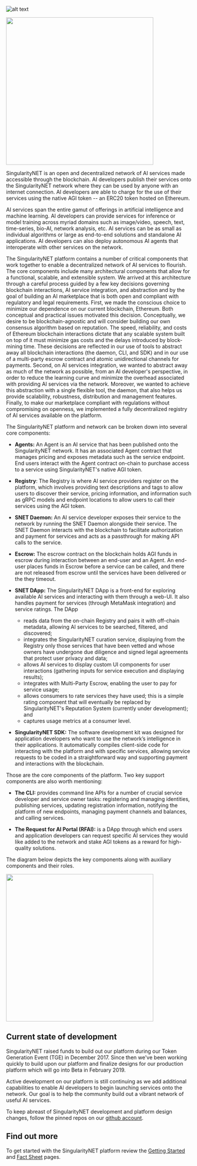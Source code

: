 ![alt text](https://i.imgur.com/V0IxO5Tl.png "SingularityNET Daemon")

<img src="https://i.imgur.com/V0IxO5T.png" width="400">

SingularityNET is an open and decentralized network of AI services made accessible through the blockchain. AI developers publish their services onto the SingularityNET network where they can be used by anyone with an internet connection. AI developers are able to charge for the use of their services using the native AGI token -- an ERC20 token hosted on Ethereum.

AI services span the entire gamut of offerings in artificial intelligence and machine learning. AI developers can provide services for inference or model training across myriad domains such as image/video, speech, text, time-series, bio-AI, network analysis, etc. AI services can be as small as individual algorithms or large as end-to-end solutions and standalone AI applications. AI developers can also deploy autonomous AI agents that interoperate with other services on the network.

The SingularityNET platform contains a number of critical components that work together to
enable a decentralized network of AI services to flourish. The core components include many
architectural components that allow for a functional, scalable, and extensible system. We arrived
at this architecture through a careful process guided by a few key decisions governing blockchain
interactions, AI service integration, and abstraction and by the goal of building an AI
marketplace that is both open and compliant with regulatory and legal requirements.
First, we made the conscious choice to minimize our dependence on our current blockchain,
Ethereum. Both conceptual and practical issues motivated this decision. Conceptually, we desire
to be blockchain-agnostic and will consider building our own consensus algorithm based on
reputation. The speed, reliability, and costs of Ethereum blockchain interactions dictate that any
scalable system built on top of it must minimize gas costs and the delays introduced by
block-mining time. These decisions are reflected in our use of tools to abstract away all
blockchain interactions (the daemon, CLI, and SDK) and in our use of a multi-party escrow
contract and atomic unidirectional channels for payments.
Second, on AI services integration, we wanted to abstract away as much of the network as
possible, from an AI developer's perspective, in order to reduce the learning curve and minimize
the overhead associated with providing AI services via the network. Moreover, we wanted to
achieve this abstraction with a single flexible tool, the daemon, that also helps us provide scalability,
robustness, distribution and management features.
Finally, to make our marketplace compliant with regulations without compromising on
openness, we implemented a fully decentralized registry of AI services available on the platform.

The SingularityNET platform and network can be broken down into several core components:
* **Agents:** An Agent is an AI service that has been published onto the SingularityNET network. It has an associated Agent contract that manages pricing and exposes metadata such as the service endpoint. End users interact with the Agent contract on-chain to purchase access to a service using SingularityNET's native AGI token.

* **Registry**: The Registry is where AI service providers register on the platform, which involves
providing text descriptions and tags to allow users to discover their service, pricing information,
and information such as gRPC models and endpoint locations to allow users to call their services using the AGI token.

* **SNET Daemon:** An AI service developer exposes their service to the network by running the SNET Daemon alongside their service. The SNET Daemon interacts with the blockchain to facilitate authorization and payment for services and acts as a passthrough for making API calls to the service.

* **Escrow:** The escrow contract on the blockchain holds AGI funds in escrow during interaction between an end-user and an Agent. An end-user places funds in Escrow before a service can be called, and there are not released from escrow until the services have been delivered or the they timeout.

* **SNET DApp:** The SingularityNET DApp is a front-end for exploring available AI services and interacting with them through a web-UI. It also handles payment for services (through MetaMask integration) and service ratings. The DApp
  * reads data from the on-chain Registry and pairs it with off-chain metadata, allowing AI
services to be searched, filtered, and discovered;
  * integrates the SingularityNET curation service, displaying from the Registry only those
services that have been vetted and whose owners have undergone due diligence and
signed legal agreements that protect user privacy and data;
  * allows AI services to display custom UI components for user interactions (gathering
inputs for service execution and displaying results);
  * integrates with Multi-Party Escrow, enabling the user to pay for service usage;
  * allows consumers to rate services they have used; this is a simple rating component that
will eventually be replaced by SingularityNET's Reputation System (currently under
development); and
  * captures usage metrics at a consumer level.

* **SingularityNET SDK:** The software development kit was designed for application developers who want to use the network’s intelligence in their applications. It automatically compiles client-side code for interacting with the platform and with specific services, allowing service requests to be coded in a straightforward way and supporting payment and interactions with the blockchain.

Those are the core components of the platform. Two key support components are also worth
mentioning:
* **The CLI:** provides command line APIs for a number of crucial service developer and service owner tasks: registering and managing identities, publishing services, updating registration information, notifying the platform of new endpoints, managing payment channels and balances, and calling services.

* **The Request for AI Portal (RFAI):** is a DApp through which end users and application
developers can request specific AI services they would like added to the network and
stake AGI tokens as a reward for high-quality solutions.

The diagram below depicts the key components along with auxiliary components and their
roles.

<img src="docs/mpe/img/daemon_diagram.png" width="400">


## Current state of development

SingularityNET raised funds to build out our platform during our Token Generation Event (TGE) in December 2017. Since then we've been working quickly to build upon our platform and finalize designs for our production platform which will go into Beta in February 2019.

Active development on our platform is still continuing as we add additional capabilities to enable AI developers to begin launching services onto the network. Our goal is to help the community build out a vibrant network of useful AI services.

To keep abreast of SingularityNET development and platform design changes, follow the pinned repos on our [github account](https://github.com/singnet).

## Find out more
To get started with the SingularityNET platform review the [Getting Started](/docs/all/getting-started) and [Fact Sheet](/sheet) pages.
